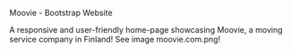 Moovie - Bootstrap Website

A responsive and user-friendly home-page showcasing Moovie, a moving service company in Finland! See image moovie.com.png!

 
